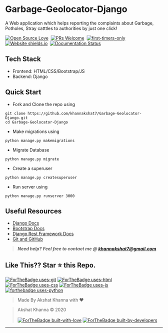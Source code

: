 # Garbage-Geolocator-Django
A Web application which helps reporting the complaints about Garbage, Potholes, Stray catttles to authorities by just one click!

[![Open Source Love](https://badges.frapsoft.com/os/v1/open-source.svg?v=102)](https://github.com/khannakshat7/Garbage-Geolocator-Django)&nbsp;
[![PRs Welcome](https://img.shields.io/badge/PRs-welcome-brightgreen.svg?style=flat-square)](https://github.com/khannakshat7/Garbage-Geolocator-Django)&nbsp;
[![first-timers-only](https://img.shields.io/badge/first--timers--only-friendly-blue.svg?style=flat-square)](https://github.com/khannakshat7/Garbage-Geolocator-Django/)&nbsp;
[![Website shields.io](https://img.shields.io/website-up-down-green-red/http/shields.io.svg)](https://github.com/khannakshat7/Garbage-Geolocator-Django/)&nbsp;
[![Documentation Status](https://readthedocs.org/projects/ansicolortags/badge/?version=latest)](https://github.com/khannakshat7/Garbage-Geolocator-Django/blob/master/README.md)&nbsp;

## Tech Stack
- Frontend: HTML/CSS/Bootstrap/JS
- Backend: Django


## Quick Start

- Fork and Clone the repo using
```
git clone https://github.com/khannakshat7/Garbage-Geolocator-Django.git
cd Garbage-Geolocator-Django
```
- Make migrations using
```
python manage.py makemigrations
```
- Migrate Database
```
python manage.py migrate
```
- Create a superuser
```
python manage.py createsuperuser
```
- Run server using
```
python manage.py runserver 3000
```

## Useful Resources

- [Django Docs](https://docs.djangoproject.com/en/3.0/)
- [Bootstrap Docs](https://getbootstrap.com/docs/4.5/getting-started/introduction/)
- [Django Rest Framework Docs](https://www.django-rest-framework.org/)
- [Git and GitHub](https://www.digitalocean.com/community/tutorials/how-to-use-git-a-reference-guide)

> **_Need help?_** 
> **_Feel free to contact me @ [khannakshat7@gmail.com](mailto:khannakshat7@gmail.com?Subject=Garbage-Geolocator)_**

## Like This?? Star ⭐ this Repo.

[![ForTheBadge uses-git](http://ForTheBadge.com/images/badges/uses-git.svg)](https://github.com/khannakshat7/Garbage-Geolocator-Django/)
[![ForTheBadge uses-html](http://ForTheBadge.com/images/badges/uses-html.svg)](https://github.com/khannakshat7/Garbage-Geolocator-Django/)
[![ForTheBadge uses-css](http://ForTheBadge.com/images/badges/uses-css.svg)](https://github.com/khannakshat7/Garbage-Geolocator-Django/)
[![ForTheBadge uses-js](http://ForTheBadge.com/images/badges/uses-js.svg)](https://github.com/khannakshat7/Garbage-Geolocator-Django/)
[![forthebadge uses-python](https://forthebadge.com/images/badges/made-with-python.svg)](https://github.com/khannakshat7/Garbage-Geolocator-Django/)

> Made By Akshat Khanna with ❤️

> Akshat Khanna &copy; 2020
<br><br>
[![ForTheBadge built-with-love](http://ForTheBadge.com/images/badges/built-with-love.svg)](https://github.com/khannakshat7/Garbage-Geolocator-Django)
[![ForTheBadge built-by-developers](http://ForTheBadge.com/images/badges/built-by-developers.svg)](https://github.com/khannakshat7/Garbage-Geolocator-Django)

***
